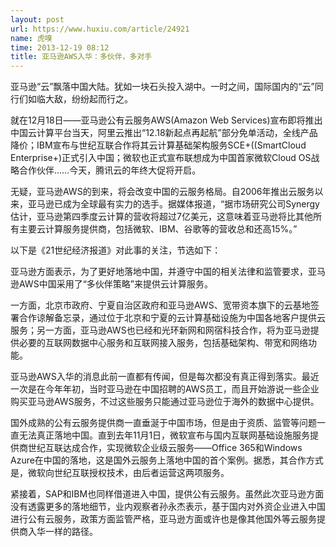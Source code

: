 ```yaml
---
layout: post
url: https://www.huxiu.com/article/24921
name: 虎嗅
time: 2013-12-19 08:12
title: 亚马逊AWS入华：多伙伴，多对手
---
```

亚马逊“云”飘落中国大陆。犹如一块石头投入湖中。一时之间，国际国内的“云”同行们如临大敌，纷纷起而行之。

就在12月18日——亚马逊公有云服务AWS(Amazon Web Services)宣布即将推出中国云计算平台当天，阿里云推出“12.18新起点再起航”部分免单活动，全线产品降价；IBM宣布与世纪互联合作将其云计算基础架构服务SCE+((SmartCloud Enterprise+)正式引入中国；微软也正式宣布联想成为中国首家微软Cloud OS战略合作伙伴……今天，腾讯云的年终大促将开启。

无疑，亚马逊AWS的到来，将会改变中国的云服务格局。自2006年推出云服务以来，亚马逊已成为全球最有实力的选手。据媒体报道，“据市场研究公司Synergy估计，亚马逊第四季度云计算的营收将超过7亿美元，这意味着亚马逊将比其他所有主要云计算服务提供商，包括微软、IBM、谷歌等的营收总和还高15%。”

以下是《21世纪经济报道》对此事的关注，节选如下：

亚马逊方面表示，为了更好地落地中国，并遵守中国的相关法律和监管要求，亚马逊AWS中国采用了“多伙伴策略”来提供云计算服务。

一方面，北京市政府、宁夏自治区政府和亚马逊AWS、宽带资本旗下的云基地签署合作谅解备忘录，通过位于北京和宁夏的云计算基础设施为中国各地客户提供云服务；另一方面，亚马逊AWS也已经和光环新网和网宿科技合作，将为亚马逊提供必要的互联网数据中心服务和互联网接入服务，包括基础架构、带宽和网络功能。

亚马逊AWS入华的消息此前一直都有传闻，但是每次都没有真正得到落实。最近一次是在今年年初，当时亚马逊在中国招聘的AWS员工，而且开始游说一些企业购买亚马逊AWS服务，不过这些服务只能通过亚马逊位于海外的数据中心提供。

国外成熟的公有云服务提供商一直垂涎于中国市场，但是由于资质、监管等问题一直无法真正落地中国。直到去年11月1日，微软宣布与国内互联网基础设施服务提供商世纪互联达成合作，实现微软企业级云服务——Office 365和Windows Azure在中国的落地，这是国外云服务上落地中国的首个案例。据悉，其合作方式是，微软向世纪互联授权技术，由后者运营这两项服务。

紧接着，SAP和IBM也同样借道进入中国，提供公有云服务。虽然此次亚马逊方面没有透露更多的落地细节，业内观察者孙永杰表示，基于国内对外资企业进入中国进行公有云服务，政策方面监管严格，亚马逊方面或许也是像其他国外等云服务提供商入华一样的路径。

